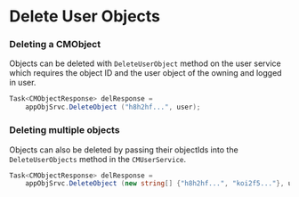 # Delete User Objects

### Deleting a CMObject

Objects can be deleted with `DeleteUserObject` method on the user service which requires the object ID and  the user object of the owning and logged in user.

```csharp
Task<CMObjectResponse> delResponse = 
	appObjSrvc.DeleteObject ("h8h2hf...", user);
```

### Deleting multiple objects

Objects can also be deleted by passing their objectIds into the `DeleteUserObjects` method in the `CMUserService`. 

```csharp
Task<CMObjectResponse> delResponse = 
	appObjSrvc.DeleteObject (new string[] {"h8h2hf...", "koi2f5..."}, user);
```
